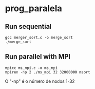 # prog_paralela

## Run sequential

```
gcc merger_sort.c -o merge_sort
./merge_sort
```

## Run parallel with MPI

```
mpicc ms_mpi.c -o ms_mpi
mpirun -np 2 ./ms_mpi 32 32000000 msort
```

O "-np" é o número de nodos 1-32
